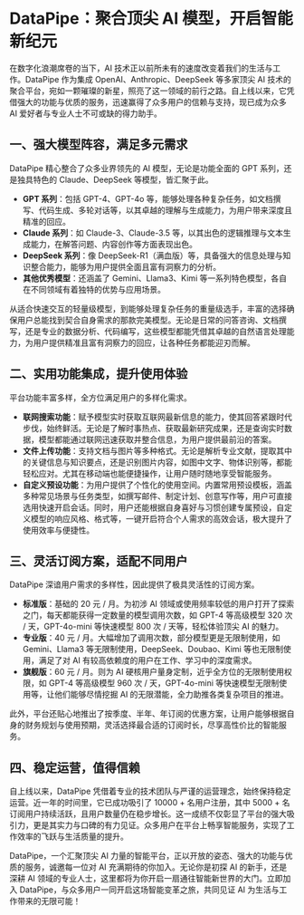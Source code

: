 # DataPipe：聚合顶尖 AI 模型，开启智能新纪元

在数字化浪潮席卷的当下，AI 技术正以前所未有的速度改变着我们的生活与工作。DataPipe 作为集成 OpenAI、Anthropic、DeepSeek 等多家顶尖 AI 技术的聚合平台，宛如一颗璀璨的新星，照亮了这一领域的前行之路。自上线以来，它凭借强大的功能与优质的服务，迅速赢得了众多用户的信赖与支持，现已成为众多 AI 爱好者与专业人士不可或缺的得力助手。

## 一、强大模型阵容，满足多元需求

DataPipe 精心整合了众多业界领先的 AI 模型，无论是功能全面的 GPT 系列，还是独具特色的 Claude、DeepSeek 等模型，皆汇聚于此。

- **GPT 系列**：包括 GPT-4、GPT-4o 等，能够处理各种复杂任务，如文档撰写、代码生成、多轮对话等，以其卓越的理解与生成能力，为用户带来深度且精准的回应。
- **Claude 系列**：如 Claude-3、Claude-3.5 等，以其出色的逻辑推理与文本生成能力，在解答问题、内容创作等方面表现出色。
- **DeepSeek 系列**：像 DeepSeek-R1（满血版）等，具备强大的信息处理与知识整合能力，能够为用户提供全面且富有洞察力的分析。
- **其他优秀模型**：还涵盖了 Gemini、Llama3、Kimi 等一系列特色模型，各自在不同领域有着独特的优势与应用场景。

从适合快速交互的轻量级模型，到能够处理复杂任务的重量级选手，丰富的选择确保用户总能找到契合自身需求的那款完美模型。无论是日常的问答咨询、文档撰写，还是专业的数据分析、代码编写，这些模型都能凭借其卓越的自然语言处理能力，为用户提供精准且富有洞察力的回应，让各种任务都能迎刃而解。

## 二、实用功能集成，提升使用体验

平台功能丰富多样，全方位满足用户的多样化需求。

- **联网搜索功能**：赋予模型实时获取互联网最新信息的能力，使其回答紧跟时代步伐，始终鲜活。无论是了解时事热点、获取最新研究成果，还是查询实时数据，模型都能通过联网迅速获取并整合信息，为用户提供最前沿的答案。
- **文件上传功能**：支持文档与图片等多种格式。无论是解析专业文献，提取其中的关键信息与知识要点，还是识别图片内容，如图中文字、物体识别等，都能轻松应对。尤其在移动端也能便捷操作，让用户随时随地享受智能服务。
- **自定义预设功能**：为用户提供了个性化的使用空间。内置常用预设模板，涵盖多种常见场景与任务类型，如撰写邮件、制定计划、创意写作等，用户可直接选用快速开启会话。同时，用户还能根据自身喜好与习惯创建专属预设，自定义模型的响应风格、格式等，一键开启符合个人需求的高效会话，极大提升了使用效率与便捷性。

## 三、灵活订阅方案，适配不同用户

DataPipe 深谙用户需求的多样性，因此提供了极具灵活性的订阅方案。

- **标准版**：基础的 20 元 / 月。为初涉 AI 领域或使用频率较低的用户打开了探索之门，每天都能获得一定数量的模型调用次数，如 GPT-4 等高级模型 320 次 / 天，GPT-4o-mini 等快速模型 800 次 / 天等，轻松体验顶尖 AI 的魅力。
- **专业版**：40 元 / 月。大幅增加了调用次数，部分模型更是无限制使用，如 Gemini、Llama3 等无限制使用，DeepSeek、Doubao、Kimi 等也无限制使用，满足了对 AI 有较高依赖度的用户在工作、学习中的深度需求。
- **旗舰版**：60 元 / 月。则为 AI 硬核用户量身定制，近乎全方位的无限制使用权限，如 GPT-4 等高级模型 960 次 / 天，GPT-4o-mini 等快速模型无限制使用等，让他们能够尽情挖掘 AI 的无限潜能，全力助推各类复杂项目的推进。

此外，平台还贴心地推出了按季度、半年、年订阅的优惠方案，让用户能够根据自身的财务规划与使用预期，灵活选择最合适的订阅时长，尽享高性价比的智能服务。

## 四、稳定运营，值得信赖

自上线以来，DataPipe 凭借着专业的技术团队与严谨的运营理念，始终保持稳定运营。近一年的时间里，它已成功吸引了 10000 + 名用户注册，其中 5000 + 名订阅用户持续活跃，且用户数量仍在稳步增长。这一成绩不仅彰显了平台的强大吸引力，更是其实力与口碑的有力见证。众多用户在平台上畅享智能服务，实现了工作效率的飞跃与生活质量的提升。

DataPipe，一个汇聚顶尖 AI 力量的智能平台，正以开放的姿态、强大的功能与优质的服务，诚邀每一位对 AI 充满期待的你加入。无论你是初探 AI 的新手，还是深耕 AI 领域的专业人士，这里都将为你开启一扇通往智能新世界的大门。立即加入 DataPipe，与众多用户一同开启这场智能变革之旅，共同见证 AI 为生活与工作带来的无限可能！
